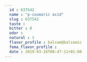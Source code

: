 ```yaml
---
  id : 637542
  name : "p-coumaric acid"
  slug : 637542
  taste : 
  bitter : 0
  odor : 
  natural : 1
  flavor_profile : balsam@balsamic
  fema_flavor_profile : 
  date : 2019-03-26T08:47:11+01:00
---
```



